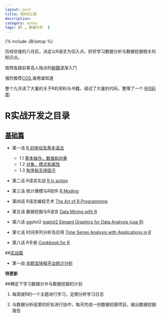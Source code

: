 ```yaml
---
layout: post
title: 我的R之路
description: 
category: notes
tags: [R , 数据分析  ]
---
```

{% include JB/setup %}

历经彷徨的八月后，决定以R语言为切入点，好好学习数据分析与数据挖掘相关的知识点。

按照各路前辈高人指点的[秘籍](http://xccds.github.io/2013/02/r.html/)逐渐入门


强烈推荐[COS](http://cos.name/),谁用谁知道


整个九月读了大量的关于R的资料与书籍，调试了大量的代码，整理了一个
[R代码库](https://github.com/sunnotes/Programming-R):

# R实战开发之目录

## [基础篇]()

- 第一话 [R 初体验及基本语法](https://github.com/sunnotes/Programming-R/tree/master/tutorial)

    * 1.1 [基本操作，数值和向量](contents/02-simple-manipulations-numbers-and-vectors.md)
	* 1.2 [对象，模式和属性](contents/03-objects-their-modes-and-attributes.md)
	* 1.3 [有序和无序因子](contents/04-ordered-and-unordered-factors.md)
	

- 第二话 R语言实战 [R in action](https://github.com/sunnotes/Programming-R/tree/master/rinaction)
- 第三话 统计建模与R软件 [R Moding](https://github.com/sunnotes/Programming-R/tree/master/r%20%20moding)
- 第四话 R语言编程艺术 [The Art of R Programming]()
- 第五话 数据挖掘与R语言 [Data Mining with R](https://github.com/sunnotes/Programming-R/tree/master/DataMiningwithRlearningbycasestudies)
- 第六话 ggplot2 [ggplot2 Elegant Graphics for Data Analysis (use R)](https://github.com/sunnotes/Programming-R/tree/master/ggplot2_ElegantGraphicsforDataAnalysis)
- 第七话 时间序列分析及应用 [Time Series Analysis with Applications in R](https://github.com/sunnotes/Programming-R/tree/master/TimeSeriesAnalysiswithApplicationsinR)
- 第八话 R手册 [Cookbook for R](https://github.com/sunnotes/Programming-R/tree/master/TimeSeriesAnalysiswithApplicationsinR)


##[实战篇]()
- 第一战 [余额宝快报平台统计分析](https://github.com/sunnotes/Programming-R/tree/master/kuaibao)



**待更新**



##确定下学习数据分许与数据挖掘的计划

  1.  每周就R的一个主题进行学习，定期分析学习日志
  
  2.  与数据分析组里的好友进行协作，每月完成一份数据挖掘项目，输出数据挖掘报告
